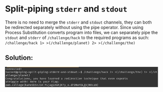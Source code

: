 # Split-piping `stderr` and `stdout`

There is no need to merge the `stderr` and `stdout` channels, they can both be redirected separately without using the pipe operator.
Since using Process Substitution converts program into files, we can separately pipe the `stdout` and `stderr` of `/challenge/hack` to the required programs as such:
`/challenge/hack 1> >(/challenge/planet) 2> >(/challenge/the)`


## Solution:

![solution](11_Split-piping_stderr_and_stdout.png)
